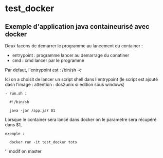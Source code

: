 # test_docker
## Exemple d'application java containeurisé avec docker
Deux facons de demarrer le programme au lancement du container :
  - entrypoint : programme lancer au demarrage du conatiner
  - cmd : cmd lancer par le programme
  
 Par defaut, l'entrypoint est : /bin/sh -c 
 
 Ici on a choisit de lancer un script shell dans l'entrypoint (le script est ajouté dasn l'image : attention : dos2unix si edition sous windows)
 
```
- run.sh :

  #!/bin/sh
  
  java -jar /app.jar $1
```  

 
Lorsque le container sera lancé dans docker on le parametre sera récupéré dans $1,

```
exemple :

  docker run -it test_docker toto
```
'' modif on master
